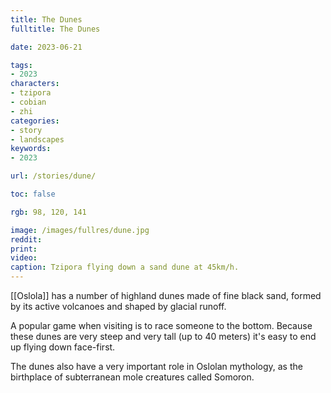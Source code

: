 ```yaml
---
title: The Dunes
fulltitle: The Dunes

date: 2023-06-21

tags:
- 2023
characters:
- tzipora
- cobian
- zhi
categories:
- story
- landscapes
keywords:
- 2023

url: /stories/dune/

toc: false

rgb: 98, 120, 141

image: /images/fullres/dune.jpg
reddit:
print:
video:
caption: Tzipora flying down a sand dune at 45km/h.
---
```

[[Oslola]] has a number of highland dunes made of fine black sand, formed by its active volcanoes and shaped by glacial runoff.

A popular game when visiting is to race someone to the bottom. Because these dunes are very steep and very tall (up to 40 meters) it's easy to end up flying down face-first.

The dunes also have a very important role in Oslolan mythology, as the birthplace of subterranean mole creatures called Somoron.
